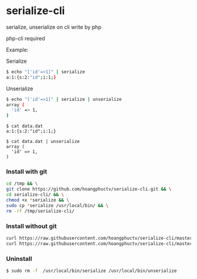 # serialize-cli
serialize, unserialize on cli write by php

php-cli required

Example:



Serialize
```bash
$ echo "['id'=>1]" | serialize
a:1:{s:2:"id";i:1;}
```


Unserialize

```bash
$ echo "['id'=>1]" | serialize | unserialize 
array (
  'id' => 1,
)
```

```
$ cat data.dat
a:1:{s:2:"id";i:1;}

$ cat data.dat | unserialize 
array (
  'id' => 1,
)

```

### Install with git

```bash
cd /tmp && \
git clone https://github.com/hoangphuctv/serialize-cli.git && \
cd serialize-cli/ && \
chmod +x *serialize && \
sudo cp *serialize /usr/local/bin/ && \
rm -rf /tmp/serialize-cli/
```


### Install without git
```bash
curl https://raw.githubusercontent.com/hoangphuctv/serialize-cli/master/serialize | sudo tee /usr/local/bin/serialize
curl https://raw.githubusercontent.com/hoangphuctv/serialize-cli/master/unserialize | sudo tee /usr/local/bin/unserialize
```

### Uninstall

```bash
$ sudo rm -f  /usr/local/bin/serialize /usr/local/bin/unserialize
```

